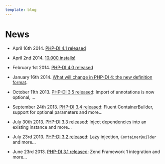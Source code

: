 ```yaml
---
template: blog
---
```


# News

- April 16th 2014. [PHP-DI 4.1 released](09-php-di-4-1-released.md)

- April 2nd 2014. [10.000 installs!](08-10000-installs.md)

- February 1st 2014. [PHP-DI 4.0 released](07-php-di-4-0-released.md)

- January 16th 2014. [What will change in PHP-DI 4: the new definition format](06-php-di-4-0-new-definitions.md).

- October 11th 2013. [PHP-DI 3.5 released](05-php-di-3-5.md): Import of annotations is now optional, …

- September 24th 2013. [PHP-DI 3.4 released](04-php-di-3-4.md): Fluent ContainerBuilder, support for optional parameters and more…

- July 30th 2013. [PHP-DI 3.3 released](03-php-di-3-3.md): Inject dependencies into an existing instance and more…

- July 23rd 2013. [PHP-DI 3.2 released](02-php-di-3-2.md): Lazy injection, `ContainerBuilder` and more…

- June 23rd 2013. [PHP-DI 3.1 released](01-php-di-3-1.md): Zend Framework 1 integration and more…
